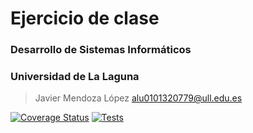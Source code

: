 # Ejercicio de clase
### Desarrollo de Sistemas Informáticos
### Universidad de La Laguna
> Javier Mendoza López
> alu0101320779@ull.edu.es

[![Coverage Status](https://coveralls.io/repos/github/alu0101320779/modificacion-dsi-pr7/badge.svg?branch=main)](https://coveralls.io/github/alu0101320779/modificacion-dsi-pr7?branch=main) [![Tests](https://github.com/alu0101320779/modificacion-dsi-pr7/actions/workflows/tests.js.yml/badge.svg)](https://github.com/alu0101320779/modificacion-dsi-pr7/actions/workflows/tests.js.yml)
